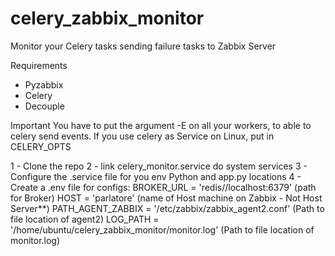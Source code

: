# celery_zabbix_monitor
Monitor your Celery tasks sending failure tasks to Zabbix Server

Requirements
- Pyzabbix
- Celery
- Decouple

Important
You have to put the argument -E on all your workers, to able to celery send events.
If you use celery as Service on Linux, put in CELERY_OPTS

1 - Clone the repo
2 - link celery_monitor.service do system services
3 - Configure the .service file for you env Python and app.py locations
4 - Create a .env file for configs: 
    BROKER_URL = 'redis//localhost:6379' (path for Broker)
    HOST = 'parlatore' (name of Host machine on Zabbix - Not Host Server**)
    PATH_AGENT_ZABBIX = '/etc/zabbix/zabbix_agent2.conf' (Path to file location of agent2)
    LOG_PATH = '/home/ubuntu/celery_zabbix_monitor/monitor.log' (Path to file location of monitor.log)

